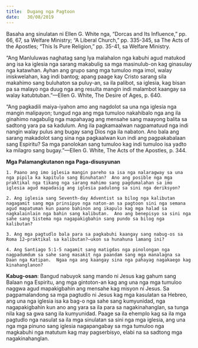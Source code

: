 ```yaml
---
title:  Dugang nga Pagtoon
date:   30/08/2019
---
```


Basaha ang sinulatan ni Ellen G. White nga, “Dorcas and Its Influence,” pp. 66, 67, sa Welfare Ministry; “A Liberal Church,” pp. 335-345, sa The Acts of the Apostles; “This Is Pure Religion,” pp. 35-41, sa Welfare Ministry.

“Ang Manluluwas naghatag sang Iya malahalon nga kabuhi agud matukod ang isa ka iglesia nga sarang makabulig sa mga masinulub-on kag ginasulay nga katawhan.  Ayhan ang grupo sang mga tumuloo mga imol, walay iniskwelahan, kag indi bantog; apang paage kay Cristo sarang sila makahimo sang buluhaton sa puluy-an, sa ila palibot, sa iglesia, kag bisan pa sa malayo nga duug nga ang resulta mangin indi malambot kaangay sa walay katubtuban.”—Ellen G. White, The Desire of Ages, p. 640.

“Ang pagkadili maiya-iyahon amo ang nagdolot sa una nga iglesia nga mangin malipayon; tungud nga ang mga tumuloo nakahibalo nga ang ila ginahimo nagabulig nga mapahayag ang mensahe sang maayong balita sa sadtong yara pa sa kadulum.  Ang ila pagkamaalwan nagpamatuud nga indi nangin walay pulus ang bugay sang Dios nga ila nabaton.  Ano bala ang sarang makadolot sang sina nga pagkaalwan kun indi ang pagpakabalaan sang Espiritu?  Sa mga panolokan sang tumuloo kag indi tumuloo isa yadto ka milagro sang bugay.”—Ellen G. White, The Acts of the Apostles, p. 344.

**Mga Palamangkutanon nga Paga-disusyunan** 

`1.	Paano ang imo iglesia mangin pareho sa isa nga nalaragway sa una nga pipila ka kapitulo sang Binuhatan?  Ano ang posible nga mga praktikal nga tikang nga sarang mahimo sang pagdumalahan sa imo iglesia agud mapadasig ang iglesia padulong sa sini nga deriksyon?`

`2.	Ang iglesia sang Seventh-day Adventist sa bilog nga kalibutan nagagamit sang mga prinsipyo nga naton-an sa pagtoon sini nga semana agud mapatuman kun paano bahinon ang ikapulo kag mga halad sa nagkalainlain nga bahin sang kalibutan.  Ano ang benepisyo sa sini nga sahe sang Sistema nga nagapakigbahin sang pundo sa bilog nga kalibutan?`

`3.	Ang mga pagtudlo bala para sa pagkabuhi kaangay sang nabug-os sa Roma 12—praktikal sa kalibutan?—ukon sa hunahuna lamang ini?`

`4.	Ang Santiago 5:1-5 nagamit sang matigdas nga pinolongan nga nagpadumdum sa sahe sang masakit nga paandam sang mga manalagna sa Daan nga Katipan.  Ngaa nga ang kaangay sina nga pahayag nagakaego kag kinahanglanon?`

**Kabug-osan**:  Bangud nabuyok sang mando ni Jesus kag gahum sang Balaan nga Espiritu, ang mga gintoton-an kag ang una nga mga tumuloo naggwa agud mapakigbahin ang mensahe kag misyon ni Jesus.   Sa pagpamalandong sa mga pagtudlo ni Jesus kag mga kasulatan sa Hebreo, ang una nga iglesia isa ka bag-o nga sahe sang kumyunidad, nga nagapakigbahin kun ano ang yara sa ila para sa nagakinahanglan, sa tunga nila kag sa gwa sang ila kumyunidad.  Paage sa ila ehemplo kag sa ila mga pagtudlo nga nasulat sa ila mga sinulatan sa sini nga mga iglesia, ang una nga mga pinuno sang iglesia nagapangabay sa mga tumuloo nga magkabuhi nga matutum kag may pagserbisyo, elabi na sa sadtong mga nagakinahanglan.